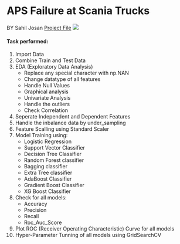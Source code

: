 # APS Failure at Scania Trucks
BY Sahil Josan
[Project File](https://github.com/Sahiljosan/Machine-Learning/blob/main/Ineuron%20Assignments/APS%20Failur%20At%20Scania%20Trucks/APS%20failure%20at%20Scania%20Trucks.ipynb)
![](https://i.imgur.com/C0qDsRI.jpg)

#### Task performed:
1. Import Data
2. Combine Train and Test Data
3. EDA (Exploratory Data Analysis)
	- Replace any special character with np.NAN
	- Change datatype of all features
	- Handle Null Values
	- Graphical analysis
	- Univariate Analysis	
	- Handle the outliers
	- Check Correlation
4. Seperate Independent and Dependent Features
5. Handle the inbalance data by under_sampling
6. Feature Scalling using Standard Scaler
7. Model Training using:
	- Logistic Regression
	- Support Vector Classifier
	- Decision Tree Classifier
	- Random Forest classifier
	- Bagging classifier
	- Extra Tree classifier
	- AdaBoost Classifier
	- Gradient Boost Classifier
	- XG Boost Classifier
8. Check for all models:
	- Accuracy
	- Precision
	- Recall
	- Roc_Auc_Score
9. Plot ROC (Receiver Operating Characteristic) Curve for all models
10. Hyper-Parameter Tunning of all models using GridSearchCV
